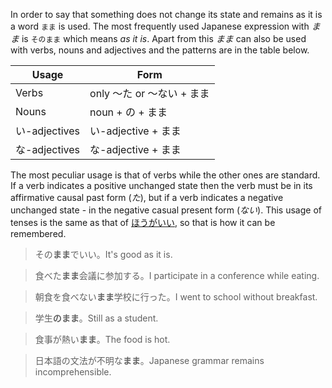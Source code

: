 In order to say that something does not change its state and remains as it is a word `まま` is used. The most frequently used Japanese expression with *まま* is `そのまま` which means *as it is*. Apart from this *まま* can also be used with verbs, nouns and adjectives and the patterns are in the table below.

|Usage|Form|
|-|-|
|Verbs|only ～た or ～ない + まま|
|Nouns|noun + の + まま|
|い-adjectives|い-adjective + まま|
|な-adjectives|な-adjective + まま|

The most peculiar usage is that of verbs while the other ones are standard. If a verb indicates a positive unchanged state then the verb must be in its affirmative causal past form (*た*), but if a verb indicates a negative unchanged state - in the negative casual present form (*ない*). This usage of tenses is the same as that of [ほうがいい](12), so that is how it can be remembered.
>その**まま**でいい。It's good as it is.

>食べた**まま**会議に参加する。I participate in a conference while eating.

>朝食を食べない**まま**学校に行った。I went to school without breakfast.

>学生**のまま**。Still as a student.

>食事が熱い**まま**。The food is hot.

>日本語の文法が不明な**まま**。Japanese grammar remains incomprehensible.